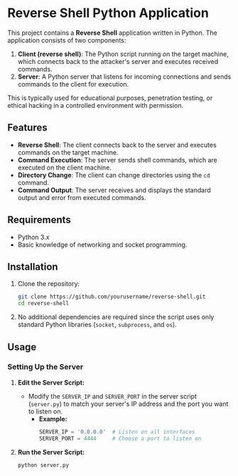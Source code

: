 # Reverse Shell Python Application

This project contains a **Reverse Shell** application written in Python. The application consists of two components:
1. **Client (reverse shell)**: The Python script running on the target machine, which connects back to the attacker's server and executes received commands.
2. **Server**: A Python server that listens for incoming connections and sends commands to the client for execution.

This is typically used for educational purposes, penetration testing, or ethical hacking in a controlled environment with permission.

## Features

- **Reverse Shell**: The client connects back to the server and executes commands on the target machine.
- **Command Execution**: The server sends shell commands, which are executed on the client machine.
- **Directory Change**: The client can change directories using the `cd` command.
- **Command Output**: The server receives and displays the standard output and error from executed commands.

## Requirements

- Python 3.x
- Basic knowledge of networking and socket programming.
  
## Installation

1. Clone the repository:

    ```bash
    git clone https://github.com/yourusername/reverse-shell.git
    cd reverse-shell
    ```

2. No additional dependencies are required since the script uses only standard Python libraries (`socket`, `subprocess`, and `os`).

## Usage

### **Setting Up the Server**

1. **Edit the Server Script:**
   - Modify the `SERVER_IP` and `SERVER_PORT` in the server script (`server.py`) to match your server's IP address and the port you want to listen on.
     - **Example:**
       ```python
       SERVER_IP = '0.0.0.0'  # Listen on all interfaces
       SERVER_PORT = 4444     # Choose a port to listen on
       ```

2. **Run the Server Script:**
   ```bash
   python server.py
